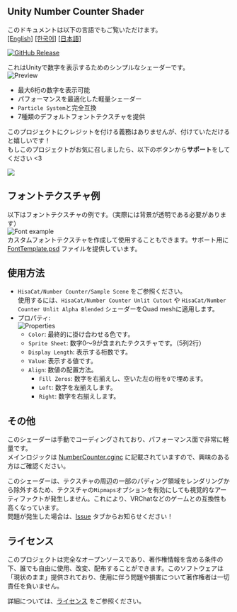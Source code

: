 ## Unity Number Counter Shader

このドキュメントは以下の言語でもご覧いただけます。  
[[English]](./README.md) [[한국어]](./README.ko.md) [[日本語]](README.ja.md)

[![GitHub Release][shields-release]][github-release]

[shields-release]: https://img.shields.io/github/v/release/hisacat/Unity-NumberCounterShader
[github-release]: https://github.com/hisacat/Unity-NumberCounterShader/releases/latest

これはUnityで数字を表示するためのシンプルなシェーダーです。  
![Preview](./Images/Preview.png)

- 最大6桁の数字を表示可能
- パフォーマンスを最適化した軽量シェーダー
- `Particle System`と完全互換
- 7種類のデフォルトフォントテクスチャを提供

このプロジェクトにクレジットを付ける義務はありませんが、付けていただけると嬉しいです！  
もしこのプロジェクトがお気に召しましたら、以下のボタンから**サポート**をしてください <3

<a href="https://www.buymeacoffee.com/HisaCat"><img src="https://img.buymeacoffee.com/button-api/?text=Buy me Milk&emoji=🥛&slug=HisaCat&button_colour=bd5fff&font_colour=ffffff&font_family=Bree&outline_colour=000000&coffee_colour=ffffff" /></a>

## フォントテクスチャ例

以下はフォントテクスチャの例です。（実際には背景が透明である必要があります）  
![Font example](./Images/Font.png)  
カスタムフォントテクスチャを作成して使用することもできます。サポート用に [FontTemplate.psd](./Assets/HisaCat/NumberCounterShader/FontTemplate.psd) ファイルを提供しています。

## 使用方法

- `HisaCat/Number Counter/Sample Scene` をご参照ください。  
  使用するには、`HisaCat/Number Counter Unlit Cutout` や `HisaCat/Number Counter Unlit Alpha Blended` シェーダーをQuad meshに適用します。
- プロパティ:  
  ![Properties](./Images/Inspector-Properties.png)
  - `Color`: 最終的に掛け合わせる色です。
  - `Sprite Sheet`: 数字0〜9が含まれたテクスチャです。（5列2行）
  - `Display Length`: 表示する桁数です。
  - `Value`: 表示する値です。
  - `Align`: 数値の配置方法。
    - `Fill Zeros`: 数字を右揃えし、空いた左の桁を`0`で埋めます。
    - `Left`: 数字を左揃えします。
    - `Right`: 数字を右揃えします。

## その他

このシェーダーは手動でコーディングされており、パフォーマンス面で非常に軽量です。  
メインロジックは [NumberCounter.cginc](./Assets/HisaCat/NumberCounterShader/Runtime/Shaders/NumberCounter.cginc) に記載されていますので、興味のある方はご確認ください。

このシェーダーは、テクスチャの周辺の一部のパディング領域をレンダリングから除外するため、テクスチャの`Mipmaps`オプションを有効にしても視覚的なアーティファクトが発生しません。これにより、VRChatなどのゲームとの互換性も高くなっています。  
問題が発生した場合は、[Issue](https://github.com/hisacat/Unity-NumberCounterShader/issues) タブからお知らせください！

## ライセンス

このプロジェクトは完全なオープンソースであり、著作権情報を含める条件の下、誰でも自由に使用、改変、配布することができます。このソフトウェアは「現状のまま」提供されており、使用に伴う問題や損害について著作権者は一切責任を負いません。

詳細については、[ライセンス](./LICENSE) をご参照ください。
